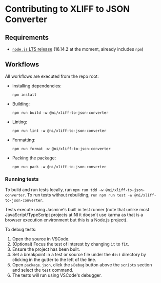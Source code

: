# Contributing to XLIFF to JSON Converter

## Requirements
- [`node.js` LTS release](https://nodejs.org/en/download/) (16.14.2 at the moment, already includes `npm`)

## Workflows

All workflows are executed from the repo root:

- Installing dependencies:
    ```
    npm install
    ```

- Building:
    ```
    npm run build -w @ni/xliff-to-json-converter
    ```

- Linting:
    ```
    npm run lint -w @ni/xliff-to-json-converter
    ```

- Formatting:
    ```
    npm run format -w @ni/xliff-to-json-converter
    ```

- Packing the package:
    ```
    npm run pack -w @ni/xliff-to-json-converter
    ```

### Running tests

To build and run tests locally, run `npm run tdd -w @ni/xliff-to-json-converter`. To run tests without rebuilding, `run npm run test -w @ni/xliff-to-json-converter`.

Tests execute using Jasmine's built in test runner (note that unlike most JavaScript/TypeScript projects at NI it doesn't use karma as that is a browser execution environment but this is a Node.js project).

To debug tests:
1. Open the source in VSCode.
2. (Optional) Focus the test of interest by changing `it` to `fit`.
3. Ensure the project has been built.
4. Set a breakpoint in a test or source file under the `dist` directory by clicking in the gutter to the left of the line.
5. Open `package.json`, click the `▷Debug` button above the `scripts` section and select the `test` command.
6. The tests will run using VSCode's debugger.
